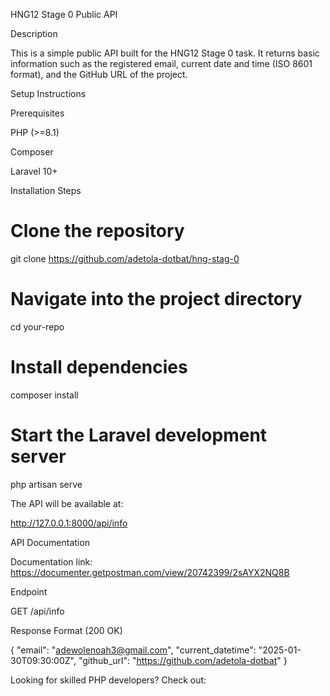 HNG12 Stage 0 Public API

Description

This is a simple public API built for the HNG12 Stage 0 task. It returns basic information such as the registered email, current date and time (ISO 8601 format), and the GitHub URL of the project.

Setup Instructions

Prerequisites

PHP (>=8.1)

Composer

Laravel 10+

Installation Steps

# Clone the repository

git clone https://github.com/adetola-dotbat/hng-stag-0

# Navigate into the project directory

cd your-repo

# Install dependencies

composer install

# Start the Laravel development server

php artisan serve

The API will be available at:

http://127.0.0.1:8000/api/info

API Documentation

Documentation link: https://documenter.getpostman.com/view/20742399/2sAYX2NQ8B

Endpoint

GET /api/info

Response Format (200 OK)

{
"email": "adewolenoah3@gmail.com",
"current_datetime": "2025-01-30T09:30:00Z",
"github_url": "https://github.com/adetola-dotbat"
}

Looking for skilled PHP developers? Check out:
